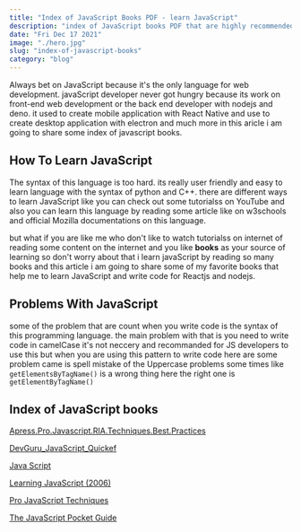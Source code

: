 ```yaml
---
title: "Index of JavaScript Books PDF - learn JavaScript"
description: "index of JavaScript books PDF that are highly recommended for every web developer to read and learn much more from these"
date: "Fri Dec 17 2021"
image: "./hero.jpg"
slug: "index-of-javascript-books"
category: "blog"
---
```


Always bet on JavaScript because it's the only language for web development. javaScript developer never got hungry because its work on front-end web development or the back end developer with nodejs and deno. it used to create mobile application with React Native and use to create desktop application with electron and much more in this aricle i am going to share some index of javascript books.

## How To Learn JavaScript

The syntax of this language is too hard. its really user friendly and easy to learn language with the syntax of python and C++. there are different ways to learn JavaScript like you can check out some tutorialss on YouTube and also you can learn this language by reading some article like on w3schools and official Mozilla documentations on this language.

but what if you are like me who don't like to watch tutorialss on internet of reading some content on the internet and you like **books** as your source of learning so don't worry about that i learn javaScript by reading so many books and this article i am going to share some of my favorite books that help me to learn JavaScript and write code for Reactjs and nodejs.

## Problems With JavaScript

some of the problem that are count when you write code is the syntax of this programming language. the main problem with that is you need to write code in camelCase it's not neccery and recommanded for JS developers to use this but when you are using this pattern to write code here are some problem came is spell mistake of the Uppercase problems some times like `getElementsByTagName()` is a wrong thing here the right one is `getElementByTagName()`

## Index of JavaScript books

[Apress.Pro.Javascript.RIA.Techniques.Best.Practices](https://theswissbay.ch/pdf/Gentoomen%20Library/Programming/JavaScript/Apress.Pro.Javascript.RIA.Techniques.Best.Practices.Performance.And.Presentation.May.2009.eBook-ELOHiM.pdf)

[DevGuru_JavaScript_Quickef](https://theswissbay.ch/pdf/Gentoomen%20Library/Programming/JavaScript/DevGuru_JavaScript_Quickef.pdf)

[Java Script](https://theswissbay.ch/pdf/Gentoomen%20Library/Programming/JavaScript/Java%20Script.pdf)

[Learning JavaScript (2006)](https://theswissbay.ch/pdf/Gentoomen%20Library/Programming/JavaScript/Learning%20JavaScript%20%282006%29.chm)

[Pro JavaScript Techniques](https://theswissbay.ch/pdf/Gentoomen%20Library/Programming/JavaScript/Pro%20JavaScript%20Techniques.pdf)

[The JavaScript Pocket Guide](https://theswissbay.ch/pdf/Gentoomen%20Library/Programming/JavaScript/The%20JavaScript%20Pocket%20Guide.pdf)
